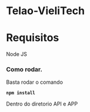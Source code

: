 # Telao-VieliTech


<h1>Requisitos</h1>

Node JS

<h3> Como rodar. </h3>

Basta rodar o comando

<b>```npm install```</b>

Dentro do diretorio API e APP
